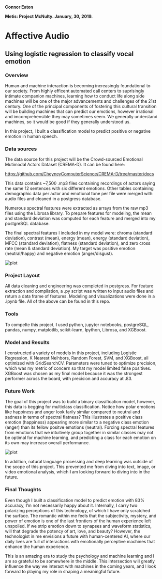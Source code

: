 **Connor Eaton**

**Metis: Project McNulty. January, 30, 2019.**

# Affective Audio
## Using logistic regression to classify vocal emotion

### Overview

Human and machine interaction is becoming increasingly foundational to our society. From highly efficent automated call centers to suprisingly intimate companion machines, learning how to conduct life along side machines will be one of the major advancements and challenges of the 21st century. One of the principal components of fostering this cultural transition will be building machines that can predict our emotions, however irrational and imcomprehensible they may sometimes seem. We generally understand  machines, so it would be good if they generally understood us. 

In this project, I built a classification model to predict positive or negative emotion in human speech.

### Data sources
The data source for this project will be the Crowd-sourced Emotional Mutimodal Actors Dataset (CREMA-D). It can be found here:

https://github.com/CheyneyComputerScience/CREMA-D/tree/master/docs

This data contains ~7,500 .mp3 files containing recordings of actors saying the same 12 sentences with six different emotions. Other tables containing demographic data per actor and emotional tone per file were merged with audio files and cleaned in a postgress database.

Numerous spectral features were extracted as arrays from the raw mp3 files using the Librosa library. To prepare features for modeling, the mean and standard deviation was computed for each feature and merged into my postgreSQL database.

The final spectral features I included in my model were: chroma (standard deviation), contrast (mean), energy (mean), energy (standard deviation), MFCC (standard deviation), flatness (standard deviation), and zero cross rate (mean & standard deviation). My target was positive emotion (neutral/happy) and negative emotion (anger/disgust).

![plot](⁨picture_2.png)

### Project Layout
All data cleaning and engineering was completed in postgress. For feature extraction and compilation, a .py script was written to input audio files and return a data frame of features. Modeling and visualizations were done in a .ipynb file. All of the above can be found in this repo.

### Tools
To compelte this project, I used python, jupyter notebooks, postgreSQL, pandas, numpy, matplotlib, scikit-learn, Ipython, Librosa, and XGBoost.

### Model and Results
I constructed a variety of models in this project, including Logistic Regression, K Nearest Neihbors, Random Forest, SVM, and XGBoost, all optimized with GridSearchCV. Parameters were tuned to optimize precision, which was my metric of concern so that my model limited false positives. XGBoost was chosen as my final model because it was the strongest performer across the board, with precision and accuracy at .83. 

### Future Work
The goal of this project was to build a binary classification model, however, this data is begging for multiclass classification. Notice how polar emotions like happiness and anger look farily similar compared to neutral and sadness in terms of spectral flatness? This illustrates a positive class emotion (happiness) appearing more similar to a negative class emotion (anger) than its fellow positve emotions (neutral). Forcing spectral features from emotions that we intuitively group together in similar classes may not be optimal for machine learning, and predicting a class for each emotion on its own may increase overall performance. 

![plot](⁨picture.png)

In addition, natural language processing and deep learning was outside of the scope of this project. This prevented me from diving into text, image, or video emotional analysis, which I am looking forward to diving into in the future.

### Final Thoughts
Even though I built a classification model to predict emotion with 83% accuracy, I’m not necessarily happy about it. Internally, I carry two polarizing perceptions of this technology, of which I have only scratched the surface. The romantic within me feels that the subjectivity, mystery, and power of emotion is one of the last frontiers of the human experience left unspoiled. If we strip emotion down to synapses and waveform statistics, will that degrade the potency of art, love, and beauty? However, the technologist in me envisions a future with human-centered AI, where our daily lives are full of interactions with emotionally perceptive machines that enhance the human experience. 

This is an amazing era to study the psychology and machine learning and I am so grateful to be somewhere in the middle. This intersection will greatly influence the way we interact with machines in the coming years, and I look forward to playing my role in shaping a meaningful future.

